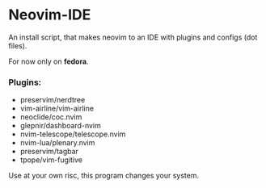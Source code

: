 # Neovim-IDE
An install script, that makes neovim to an IDE with plugins and configs (dot
files).

For now only on **fedora**.

### Plugins:
- preservim/nerdtree
- vim-airline/vim-airline
- neoclide/coc.nvim
- glepnir/dashboard-nvim
- nvim-telescope/telescope.nvim
- nvim-lua/plenary.nvim
- preservim/tagbar
- tpope/vim-fugitive

Use at your own risc, this program changes your system.
